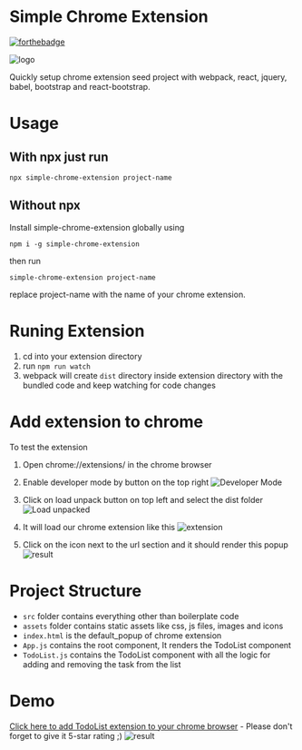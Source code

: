 # Simple Chrome Extension
[![forthebadge](https://forthebadge.com/images/badges/as-seen-on-tv.svg)](https://forthebadge.com)

![logo](https://i0.wp.com/codementor.tech/wp-content/uploads/2019/07/spTZdYAjFlwt88pr2r17rEQ-1.png "logo")




 
Quickly setup chrome extension seed project with webpack, react, jquery, babel, bootstrap and react-bootstrap.

# Usage

## With npx just run
```
npx simple-chrome-extension project-name
```
## Without npx

Install simple-chrome-extension globally using

```
npm i -g simple-chrome-extension
```
then run 

```
simple-chrome-extension project-name
```

replace project-name with the name of your chrome extension.

# Runing Extension

1. cd into your extension directory
2. run `npm run watch`
3. webpack will create `dist` directory inside extension directory with the bundled code and keep watching for code changes

# Add extension to chrome

To test the extension 

1. Open chrome://extensions/ in the chrome browser


2. Enable developer mode by button on the top right ![Developer Mode](https://lh4.googleusercontent.com/bRQJjstXpYmFXy_mna363Id00Pz8LJ6dDQCebJvJ990v_3WWcEifkCfsQ2HUxKZHM9G5hpmN--ZkqZ3XNDZ12IRYzHt0ClVEHaY3xOxkpRZF5pLpRgE9_R4iSHrrQrOEwCPIKa6V "Developer Mode")


3. Click on load unpack button on top left and select the dist folder ![Load unpacked](https://lh6.googleusercontent.com/-fBaT9aWtboCKa70SRuejDkLF-QxAsNRmOklhRaeMGtuVchCBX33pZ5KbiZr09t0xU7oNuWMzwp-eTnBfwSqcWTJG8S30FgzR8_MGMZMve77jmwlYRYoO3wEpXzWv8amInT5QYpT "Load unpacked")


4. It will load our chrome extension like this ![extension](https://lh6.googleusercontent.com/G7cS6cLPh83gxAGpt33idJSlB4oqhHr3xx_BLMuRqZU8aCFi35THU0pigrO099LqCbuBszECKYWGrCBxIzuyN5YIwrg8v8wjTWLNupk9i-5jLfCu7vb6KXCraOaGeOFiljUH51hJ "extension")

5. Click on the icon next to the url section and it should render this popup ![result](http://codementor.tech/wp-content/uploads/2019/07/Screen-Shot-2019-07-18-at-8.19.54-PM.png "result")

# Project Structure

* `src` folder contains everything other than boilerplate code
* `assets` folder contains static assets like css, js files, images and icons
* `index.html` is the default_popup of chrome extension
* `App.js` contains the root component, It renders the TodoList component
* `TodoList.js` contains the TodoList component with all the logic for adding and removing the task from the list

# Demo

[Click here to add TodoList extension to your chrome browser](https://chrome.google.com/webstore/detail/todo-list-chrome-extensio/mpodmjidjogbkfdificcepecjpdaccog) - Please don't forget to give it 5-star rating ;)
![result](http://codementor.tech/wp-content/uploads/2019/07/Screen-Shot-2019-07-18-at-8.24.19-PM.png "result")
